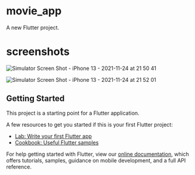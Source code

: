 # movie_app

A new Flutter project.

# screenshots

![Simulator Screen Shot - iPhone 13 - 2021-11-24 at 21 50 41](https://user-images.githubusercontent.com/67163719/143276356-3bdac5e4-20f6-4e10-adce-4bd0561081db.png)

![Simulator Screen Shot - iPhone 13 - 2021-11-24 at 21 52 01](https://user-images.githubusercontent.com/67163719/143276256-1c80736a-554e-4b33-804c-37f5d8ba9c6e.png)

## Getting Started

This project is a starting point for a Flutter application.

A few resources to get you started if this is your first Flutter project:

- [Lab: Write your first Flutter app](https://flutter.dev/docs/get-started/codelab)
- [Cookbook: Useful Flutter samples](https://flutter.dev/docs/cookbook)

For help getting started with Flutter, view our
[online documentation](https://flutter.dev/docs), which offers tutorials,
samples, guidance on mobile development, and a full API reference.
